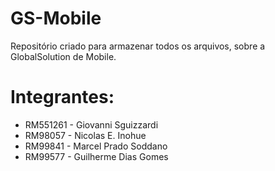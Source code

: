 # GS-Mobile
Repositório criado para armazenar todos os arquivos, sobre a GlobalSolution de Mobile.
# Integrantes:
- RM551261 - Giovanni Sguizzardi
- RM98057 - Nicolas E. Inohue
- RM99841 - Marcel Prado Soddano
- RM99577 - Guilherme Dias Gomes
